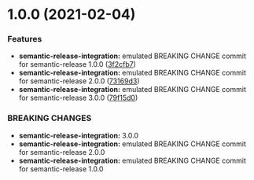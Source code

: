 # 1.0.0 (2021-02-04)


### Features

* **semantic-release-integration:** emulated BREAKING CHANGE commit for semantic-release 1.0.0 ([3f2cfb7](https://github.com/orioro/node-cascade/commit/3f2cfb72ec9c0a73febc6ae70c9af32a4bda8d37))
* **semantic-release-integration:** emulated BREAKING CHANGE commit for semantic-release 2.0.0 ([73169d3](https://github.com/orioro/node-cascade/commit/73169d3d7f6d2cd28cf42e4d8afeae6d9aa286e9))
* **semantic-release-integration:** emulated BREAKING CHANGE commit for semantic-release 3.0.0 ([79f15d0](https://github.com/orioro/node-cascade/commit/79f15d0e9cc326c5ea9583347ba65da083036d18))


### BREAKING CHANGES

* **semantic-release-integration:** 3.0.0
* **semantic-release-integration:** emulated BREAKING CHANGE commit for semantic-release 2.0.0
* **semantic-release-integration:** emulated BREAKING CHANGE commit for semantic-release 1.0.0
